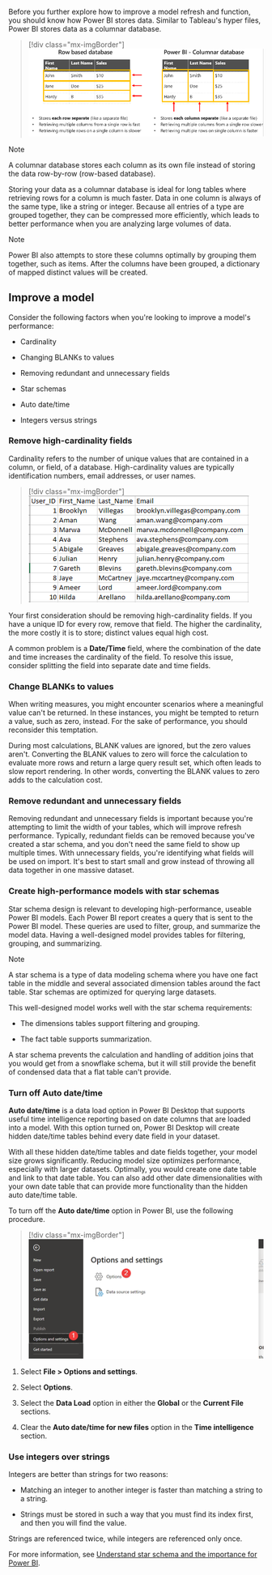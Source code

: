 Before you further explore how to improve a model refresh and function, you should know how Power BI stores data. Similar to Tableau's hyper files, Power BI stores data as a columnar database.

> [!div class="mx-imgBorder"]
> [![Screenshot of the row-based database and Power BI columnar database.](../media/row-database-columnar-database.png)](../media/row-database-columnar-database.png#lightbox)

> [!NOTE]
> A columnar database stores each column as its own file instead of storing the data row-by-row (row-based database).

Storing your data as a columnar database is ideal for long tables where retrieving rows for a column is much faster. Data in one column is always of the same type, like a string or integer. Because all entries of a type are grouped together, they can be compressed more efficiently, which leads to better performance when you are analyzing large volumes of data.

> [!NOTE]
> Power BI also attempts to store these columns optimally by grouping them together, such as items. After the columns have been grouped, a dictionary of mapped distinct values will be created.

## Improve a model

Consider the following factors when you're looking to improve a model's performance:

-   Cardinality

-   Changing BLANKs to values

-   Removing redundant and unnecessary fields

-   Star schemas

-   Auto date/time

-   Integers versus strings

### Remove high-cardinality fields

Cardinality refers to the number of unique values that are contained in a column, or field, of a database. High-cardinality values are typically identification numbers, email addresses, or user names.

> [!div class="mx-imgBorder"]
> [![An example of a data table column with high cardinality is a USERS table with a column named USER_ID.](../media/user-table.png)](../media/user-table.png#lightbox)

Your first consideration should be removing high-cardinality fields. If you have a unique ID for every row, remove that field. The higher the cardinality, the more costly it is to store; distinct values equal high cost.

A common problem is a **Date/Time** field, where the combination of the date and time increases the cardinality of the field. To resolve this issue, consider splitting the field into separate date and time fields.

### Change BLANKs to values

When writing measures, you might encounter scenarios where a meaningful value can't be returned. In these instances, you might be tempted to return a value, such as zero, instead. For the sake of performance, you should reconsider this temptation.

During most calculations, BLANK values are ignored, but the zero values aren't. Converting the BLANK values to zero will force the calculation to evaluate more rows and return a large query result set, which often leads to slow report rendering. In other words, converting the BLANK values to zero adds to the calculation cost.

### Remove redundant and unnecessary fields

Removing redundant and unnecessary fields is important because you're attempting to limit the width of your tables, which will improve refresh performance. Typically, redundant fields can be removed because you've created a star schema, and you don't need the same field to show up multiple times. With unnecessary fields, you're identifying what fields will be used on import. It's best to start small and grow instead of throwing all data together in one massive dataset.

### Create high-performance models with star schemas

Star schema design is relevant to developing high-performance, useable Power BI models. Each Power BI report creates a query that is sent to the Power BI model. These queries are used to filter, group, and summarize the model data. Having a well-designed model provides tables for filtering, grouping, and summarizing.

> [!NOTE]
> A star schema is a type of data modeling schema where you have one fact table in the middle and several associated dimension tables around the fact table. Star schemas are optimized for querying large datasets.

This well-designed model works well with the star schema requirements:

-   The dimensions tables support filtering and grouping.

-   The fact table supports summarization.

A star schema prevents the calculation and handling of addition joins that you would get from a snowflake schema, but it will still provide the benefit of condensed data that a flat table can't provide.

### Turn off Auto date/time

**Auto date/time** is a data load option in Power BI Desktop that supports useful time intelligence reporting based on date columns that are loaded into a model. With this option turned on, Power BI Desktop will create hidden date/time tables behind every date field in your dataset.

With all these hidden date/time tables and date fields together, your model size grows significantly. Reducing model size optimizes performance, especially with larger datasets. Optimally, you would create one date table and link to that date table. You can also add other date dimensionalities with your own date table that can provide more functionality than the hidden auto date/time table.

To turn off the **Auto date/time** option in Power BI, use the following procedure.

> [!div class="mx-imgBorder"]
> [![Screenshot of the options and settings used to turn off Auto date/time.](../media/file-options-and-settings.png)](../media/file-options-and-settings.png#lightbox)

1.  Select **File > Options and settings**.

1.  Select **Options**.

1.  Select the **Data Load** option in either the **Global** or the **Current File** sections.

1.  Clear the **Auto date/time for new files** option in the **Time intelligence** section.

### Use integers over strings

Integers are better than strings for two reasons:

- Matching an integer to another integer is faster than matching a string to a string.

- Strings must be stored in such a way that you must find its index first, and then you will find the value.

Strings are referenced twice, while integers are referenced only once.

For more information, see [Understand star schema and the importance for Power BI](/power-bi/guidance/star-schema/?azure-portal=true). 
